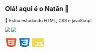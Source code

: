  ## Olá! aqui é o Natãn 👋

🌱 Estou estudando HTML, CSS e javaScript

<div>
 <img height="180em" src="https://github-readme-stats.vercel.app/api?username=NatanTeixeiraVieira&show_icons=true&theme=dark&include_all_commits=true&count_private=true"/>
 <img height="180em" src="https://github-readme-stats.vercel.app/api/top-langs/?username=NatanTeixeiraVieira&layout=compact&langs_count=16&theme=dark"/>
</div>

<div><br>
 <img align="center" height="30" width="40" src="https://raw.githubusercontent.com/devicons/devicon/master/icons/html5/html5-original.svg">
 <img align="center" height="30" width="40" src="https://raw.githubusercontent.com/devicons/devicon/master/icons/css3/css3-original.svg">
  <img align="center" height="30" width="40" src="https://raw.githubusercontent.com/devicons/devicon/master/icons/javascript/javascript-plain.svg">
</div>
